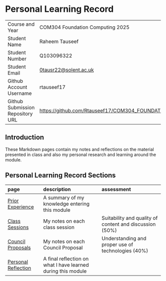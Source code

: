 # Personal Learning Record

|      |      |
|:---- |:---- |
| Course and Year | COM304 Foundation Computing 2025 | 
| Student Name |Raheem Tauseef|
| Student Number |Q103096322 |
| Student Email |0tausr22@solent.ac.uk |
| Github Account Username |rtauseef17 |
| Github Submission Repository URL | https://github.com/Rtauseef17/COM304_FOUNDATION_1|

## Introduction

These Markdown pages contain my notes and reflections on the material presented in class and also my personal research and learning around the module.

## Personal Learning Record Sections

| page    | description | assessment |
|:--------|:------------|:-----------|
|[Prior Experience](../personal_learning_record/priorExperience.md) | A summary of my knowledge entering this module| |
|[Class Sessions](../personal_learning_record/sessions) | My notes on each class session | Suitability and quality of content and discussion (50%) |
|[Council Proposals](../personal_learning_record/proposals) | My notes on each Council Proposal | Understanding and proper use of technologies (40%) |
|[Personal Reflection](../personal_learning_record/personalReflection.md) |A final reflection on what I have learned during this module | |


